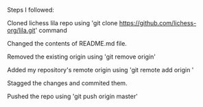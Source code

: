 Steps I followed:

Cloned lichess lila repo using 'git clone https://github.com/lichess-org/lila.git' command 

Changed the contents of README.md file.

Removed the existing origin using 'git remove origin'

Added my repository's remote origin using 'git remote add origin <url>'

Stagged the changes and commited them.

Pushed the repo using 'git push origin master'


